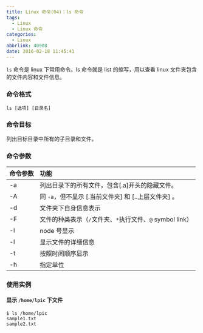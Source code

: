 ```yaml
---
title: Linux 命令(04)：ls 命令
tags:
  - Linux
  - Linux 命令
categories:
  - Linux
abbrlink: 40908
date: 2016-02-18 11:45:41
---
```

`ls` 命令是 linux 下常用命令。ls 命令就是 list 的缩写，用以查看 linux 文件夹包含的文件内容和文件信息。

<!-- more -->

### 命令格式
```
ls [选项] [目录名]
```

### 命令目标

列出目标目录中所有的子目录和文件。

### 命令参数

|命令参数|功能|
|:--|:--|
|-a|列出目录下的所有文件，包含[.a]开头的隐藏文件。|
|-A|同 `-a`，但不显示 [.当前文件夹] 和 [..上层文件夹] 。|
|-d|文件夹下自身信息表示|
|-F|文件的种类表示（`/`文件夹、`*`执行文件、`@` symbol link）|
|-i|node 号显示|
|-l|显示文件的详细信息|
|-t|按照时间顺序显示|
|-h|指定单位|

### 使用实例
#### 显示 `/home/lpic` 下文件
```
$ ls /home/lpic
sample1.txt
sample2.txt
```
